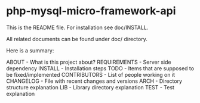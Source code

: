php-mysql-micro-framework-api
=============================

This is the README file.
For installation see doc/INSTALL.

All related documents can be found under doc/ directory.

Here is a summary:

ABOUT           - What is this project about?
REQUIREMENTS    - Server side dependency
INSTALL         - Installation steps
TODO            - Items that are supposed to be fixed/implemented
CONTRIBUTORS    - List of people working on it
CHANGELOG       - File with recent changes and versions
ARCH            - Directory structure explanation
LIB             - Library directory explanation
TEST            - Test explanation

